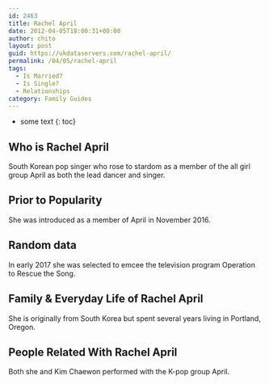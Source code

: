 ```yaml
---
id: 2463
title: Rachel April
date: 2012-04-05T18:00:31+00:00
author: chito
layout: post
guid: https://ukdataservers.com/rachel-april/
permalink: /04/05/rachel-april
tags:
  - Is Married?
  - Is Single?
  - Relationships
category: Family Guides
---
```


* some text
{: toc}
          
          
## Who is  Rachel April
                  
                  
                  
South Korean pop singer who rose to stardom as a member of the all girl group April as both the lead dancer and singer. 
                  
                
                
                
## Prior to Popularity 
                  
                  
                  
She was introduced as a member of April in November 2016.
                  
                
                
                
## Random data 
                  
                  
                  
In early 2017 she was selected to emcee the television program Operation to Rescue the Song.
                  
                
                
                
## Family & Everyday Life of Rachel April
                  
                  
                  
She is originally from South Korea but spent several years living in Portland, Oregon.
                  
                
                
                
## People Related With  Rachel April
                  
                  
                  
Both she and Kim Chaewon performed with the K-pop group April.
                  
                
              
            
          
          
          
    
    
  
